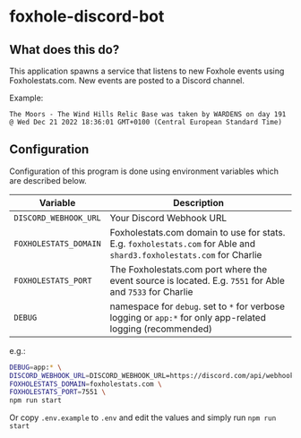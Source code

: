 # foxhole-discord-bot

## What does this do?
This application spawns a service that listens to new Foxhole events using Foxholestats.com. New events are posted to a Discord channel.

Example:
```
The Moors - The Wind Hills Relic Base was taken by WARDENS on day 191 @ Wed Dec 21 2022 18:36:01 GMT+0100 (Central European Standard Time)
```

## Configuration
Configuration of this program is done using environment variables which are described below.

| Variable | Description |
|--|--|
| `DISCORD_WEBHOOK_URL` | Your Discord Webhook URL | 
| `FOXHOLESTATS_DOMAIN` | Foxholestats.com domain to use for stats. E.g. `foxholestats.com` for Able and `shard3.foxholestats.com` for Charlie |
| `FOXHOLESTATS_PORT` | The Foxholestats.com port where the event source is located. E.g. `7551` for Able and `7533` for Charlie |
| `DEBUG` | namespace for `debug`. set to `*` for verbose logging or `app:*` for only app-related logging (recommended) |

e.g.:
```sh
DEBUG=app:* \
DISCORD_WEBHOOK_URL=DISCORD_WEBHOOK_URL=https://discord.com/api/webhooks/XXX/YYY \
FOXHOLESTATS_DOMAIN=foxholestats.com \
FOXHOLESTATS_PORT=7551 \
npm run start
```

Or copy `.env.example` to `.env` and edit the values and simply run `npm run start`